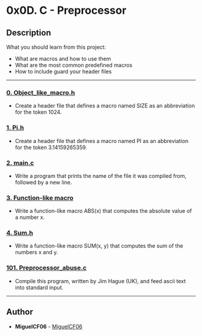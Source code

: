 # 0x0D. C - Preprocessor

## Description
What you should learn from this project:

* What are macros and how to use them
* What are the most common predefined macros
* How to include guard your header files

---

### [0. Object_like_macro.h](./0-object_like_macro.h)
* Create a header file that defines a macro named SIZE as an abbreviation for the token 1024.


### [1. Pi.h](./1-pi.h)
* Create a header file that defines a macro named PI as an abbreviation for the token 3.14159265359.


### [2. main.c](./2-main.c)
* Write a program that prints the name of the file it was compiled from, followed by a new line.


### [3. Function-like macro](./3-function_like_macro.h)
* Write a function-like macro ABS(x) that computes the absolute value of a number x.


### [4. Sum.h](./4-sum.h)
* Write a function-like macro SUM(x, y) that computes the sum of the numbers x and y.


### [101. Preprocessor_abuse.c](./101-preprocessor_abuse.c)
* Compile this program, written by Jim Hague (UK), and feed ascii text into standard input.


---

## Author
* **MiguelCF06** - [MiguelCF06](https://github.com/MiguelCF06)
